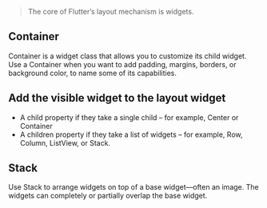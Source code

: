 > The core of Flutter’s layout mechanism is widgets. 

## Container
Container is a widget class that allows you to customize its child widget. Use a Container when you want to add padding, margins, borders, or background color, to name some of its capabilities.

## Add the visible widget to the layout widget
* A child property if they take a single child – for example, Center or Container
* A children property if they take a list of widgets – for example, Row, Column, ListView, or Stack.

## Stack
Use Stack to arrange widgets on top of a base widget—often an image. The widgets can completely or partially overlap the base widget.
